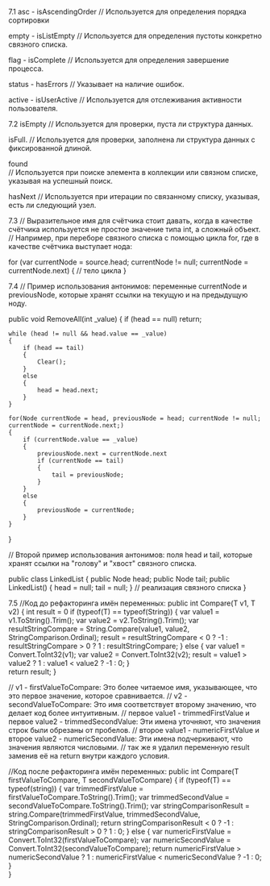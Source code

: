 7.1
asc - isAscendingOrder
// Используется для определения порядка сортировки

empty - isListEmpty
// Используется для определения пустоты конкретно связного списка.

flag - isComplete
// Используется для определения завершение процесса.

status - hasErrors
// Указывает на наличие ошибок.

active - isUserActive
// Используется для отслеживания активности пользователя.


7.2 
isEmpty 
// Используется для проверки, пуста ли структура данных.

isFull. 
// Используется для проверки, заполнена ли структура данных с фиксированной длиной.

found  
// Используется при поиске элемента в коллекции или связном списке, указывая на успешный поиск.

hasNext 
// Используется при итерации по связанному списку, указывая, есть ли следующий узел.


7.3
// Выразительное имя для счётчика стоит давать, когда в качестве счётчика используется не простоe значение типа int, а сложный объект.
// Например, при переборе связного списка с помощью цикла for, где в качестве счётчика выступает нода:

for (var currentNode = source.head; currentNode != null; currentNode = currentNode.next)
{
    // тело цикла
}


7.4
// Пример использования антонимов: переменные currentNode и previousNode, которые хранят ссылки на текущую и на предыдущую ноду. 
 
public void RemoveAll(int _value)
{
    if (head == null)
        return;

    while (head != null && head.value == _value)
    {
        if (head == tail)
        {
            Clear();
        }
        else
        {
            head = head.next;
        }
    }
    
    for(Node currentNode = head, previousNode = head; currentNode != null; currentNode = currentNode.next;)
    {
        if (currentNode.value == _value)
        {
            previousNode.next = currentNode.next    
            if (currentNode == tail)
            {
                tail = previousNode;
            }
        }
        else
        {
            previousNode = currentNode;
        }
    }       
}


// Второй пример использования антонимов: поля head и tail, которые хранят ссылки на "голову" и "хвост" связного списка.

public class LinkedList
{
    public Node head;
    public Node tail;
    public LinkedList()
    {
        head = null;
        tail = null;
    }
    // реализация связного списка
}




7.5 
//Код до рефакторинга имён переменных:
public int Compare(T v1, T v2)
{
    int result = 0
    if (typeof(T) == typeof(String))
    {
        var value1 = v1.ToString().Trim();
        var value2 = v2.ToString().Trim();
        var resultStringCompare = String.Compare(value1, value2, StringComparison.Ordinal);
        result = resultStringCompare < 0 ? -1 : resultStringCompare > 0 ? 1 : resultStringCompare;
    }
    else
    {
        var value1 = Convert.ToInt32(v1);
        var value2 = Convert.ToInt32(v2);
        result = value1 > value2 ? 1 : value1 < value2 ? -1 : 0;
    }    
    return result;
}


// v1 - firstValueToCompare: Это более читаемое имя, указывающее, что это первое значение, которое сравнивается.
// v2 - secondValueToCompare: Это имя соответствует второму значению, что делает код более интуитивным.
// первое value1 - trimmedFirstValue и первое value2 - trimmedSecondValue: Эти имена уточняют, что значения строк были обрезаны от пробелов.
// второе value1 - numericFirstValue и второе value2 - numericSecondValue: Эти имена подчеркивают, что значения являются числовыми.
// так же я удалил переменную result заменив её на return внутри каждого условия.

//Код после рефакторинга имён переменных:
public int Compare(T firstValueToCompare, T secondValueToCompare)
{
    if (typeof(T) == typeof(string))
    {
        var trimmedFirstValue = firstValueToCompare.ToString().Trim();
        var trimmedSecondValue = secondValueToCompare.ToString().Trim();
        var stringComparisonResult = string.Compare(trimmedFirstValue, trimmedSecondValue, StringComparison.Ordinal);
        return stringComparisonResult < 0 ? -1 : stringComparisonResult > 0 ? 1 : 0;
    }
    else
    {
        var numericFirstValue = Convert.ToInt32(firstValueToCompare);
        var numericSecondValue = Convert.ToInt32(secondValueToCompare);
        return numericFirstValue > numericSecondValue ? 1 : numericFirstValue < numericSecondValue ? -1 : 0;
    }    
}